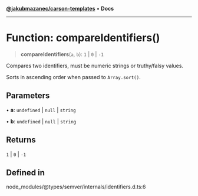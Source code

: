 [**@jakubmazanec/carson-templates**](../../../README.md) • **Docs**

---

# Function: compareIdentifiers()

> **compareIdentifiers**(`a`, `b`): `1` \| `0` \| `-1`

Compares two identifiers, must be numeric strings or truthy/falsy values.

Sorts in ascending order when passed to `Array.sort()`.

## Parameters

• **a**: `undefined` \| `null` \| `string`

• **b**: `undefined` \| `null` \| `string`

## Returns

`1` \| `0` \| `-1`

## Defined in

node_modules/@types/semver/internals/identifiers.d.ts:6
